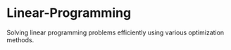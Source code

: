 # Linear-Programming
Solving linear programming problems efficiently using various optimization methods.
